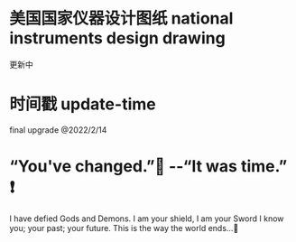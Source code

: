 # 美国国家仪器设计图纸 national instruments design drawing 
更新中
# 时间戳 update-time
final upgrade @2022/2/14

# “You've changed.”:anger: --“It was time.”	:exclamation:

I have defied Gods and Demons. 
I am your shield, I am your Sword I know you; your past; your future. 
This is the way the world ends...:sparkling_heart:
